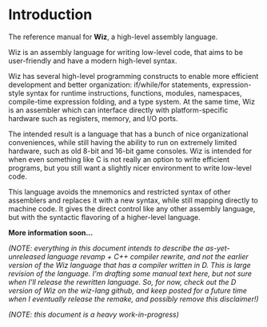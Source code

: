 # Introduction

The reference manual for **Wiz**, a high-level assembly language.

Wiz is an assembly language for writing low-level code, that aims to be user-friendly and have a modern high-level syntax.

Wiz has several high-level programming constructs to enable more efficient development and better organization: if/while/for statements, expression-style syntax for runtime instructions, functions, modules, namespaces, compile-time expression folding, and a type system. At the same time, Wiz is an assembler which can interface directly with platform-specific hardware such as registers, memory, and I/O ports.

The intended result is a language that has a bunch of nice organizational conveniences, while still having the ability to run on extremely limited hardware, such as old 8-bit and 16-bit game consoles. Wiz is intended for when even something like C is not really an option to write efficient programs, but you still want a slightly nicer environment to write low-level code.

This language avoids the mnemonics and restricted syntax of other assemblers and replaces it with a new syntax, while still mapping directly to machine code. It gives the direct control like any other assembly language, but with the syntactic flavoring of a higher-level language.

**More information soon...**

_\(NOTE: everything in this document intends to describe the as-yet-unreleased language revamp + C++ compiler rewrite, and not the earlier version of the Wiz language that has a compiler written in D. This is large revision of the language. I'm drafting some manual text here, but not sure when I'll release the rewritten language. So, for now, check out the D version of Wiz on the wiz-lang github, and keep posted for a future time when I eventually release the remake, and possibly remove this disclaimer!\)_

_\(NOTE: this document is a heavy work-in-progress\)_

